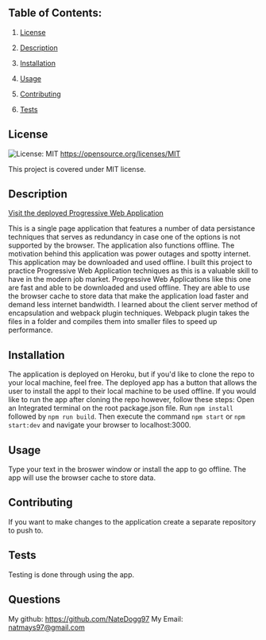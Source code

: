 ## Table of Contents:

1. [License](#License)

2. [Description](#Description)

3. [Installation](#Installation)

4. [Usage](#Usage)

5. [Contributing](#Contributing)

6. [Tests](#Tests)


## License

![License: MIT](https://img.shields.io/badge/License-MIT-yellow.svg) https://opensource.org/licenses/MIT

This project is covered under MIT license.

## Description

[Visit the deployed Progressive Web Application](https://serene-headland-70496.herokuapp.com/)

This is a single page application that features a number of data persistance techniques that serves as redundancy in case one of the options is not supported by the browser. The application also functions offline. The motivation behind this application was power outages and spotty internet. This application may be downloaded and used offline. I built this project to practice Progressive Web Application techniques as this is a valuable skill to have in the modern job market. Progressive Web Applications like this one are fast and able to be downloaded and used offline. They are able to use the browser cache to store data that make the application load faster and demand less internet bandwidth. I learned about the client server method of encapsulation and webpack plugin techniques. Webpack plugin takes the files in a folder and compiles them into smaller files to speed up performance.

## Installation

The application is deployed on Heroku, but if you'd like to clone the repo to your local machine, feel free. The deployed app has a button that allows the user to install the appl to their local machine to be used offline. If you would like to run the app after cloning the repo however, follow these steps: Open an Integrated terminal on the root package.json file. Run `npm install` followed by `npm run build`. Then execute the command `npm start` or `npm start:dev` and navigate your browser to localhost:3000.

## Usage

Type your text in the broswer window or install the app to go offline. The app will use the browser cache to store data.

## Contributing

If you want to make changes to the application create a separate repository to push to.

## Tests

Testing is done through using the app.

## Questions

My github:
https://github.com/NateDogg97
My Email:
natmays97@gmail.com